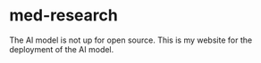 # med-research

The AI model is not up for open source. 
This is my website for the deployment of the AI model. 
